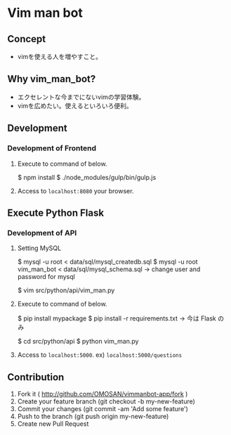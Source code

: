 # Vim man bot


## Concept

- vimを使える人を増やすこと。


## Why vim_man_bot?

- エクセレントな今までにないvimの学習体験。
- vimを広めたい。使えるといろいろ便利。


## Development

### Development of Frontend

1) Execute to command of below.

    $ npm install
    $ ./node_modules/gulp/bin/gulp.js

2) Access to `localhost:8080` your browser.


## Execute Python Flask

### Development of API

1) Setting MySQL

    $ mysql -u root < data/sql/mysql_createdb.sql
    $ mysql -u root vim_man_bot < data/sql/mysql_schema.sql
    -> change user and password for mysql

    $ vim src/python/api/vim_man.py

2) Execute to command of below.

    $ pip install mypackage
    $ pip install -r requirements.txt
    -> 今は Flask のみ

    $ cd src/python/api
    $ python vim_man.py

3) Access to `localhost:5000`. ex) `localhost:5000/questions`


## Contribution

1. Fork it ( http://github.com/OMOSAN/vimmanbot-app/fork )
2. Create your feature branch (git checkout -b my-new-feature)
3. Commit your changes (git commit -am 'Add some feature')
4. Push to the branch (git push origin my-new-feature)
5. Create new Pull Request
